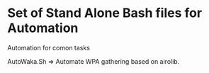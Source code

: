 ﻿# Set of Stand Alone Bash files for Automation

Automation for comon tasks

AutoWaka.Sh => Automate WPA gathering based on airolib.